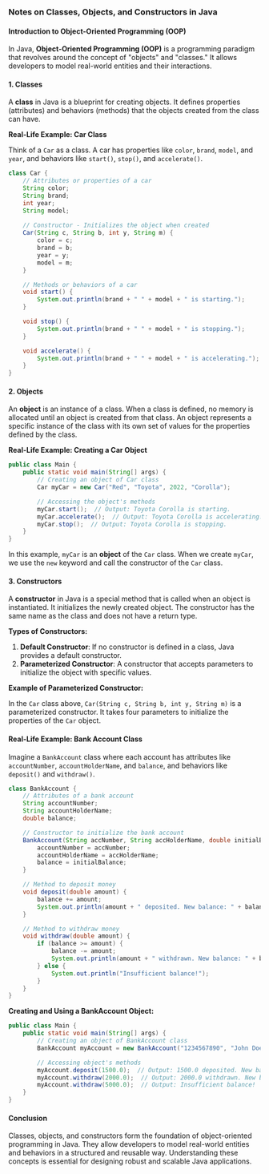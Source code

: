 ### Notes on Classes, Objects, and Constructors in Java

#### Introduction to Object-Oriented Programming (OOP)
In Java, **Object-Oriented Programming (OOP)** is a programming paradigm that revolves around the concept of "objects" and "classes." It allows developers to model real-world entities and their interactions.

#### 1. Classes
A **class** in Java is a blueprint for creating objects. It defines properties (attributes) and behaviors (methods) that the objects created from the class can have.

**Real-Life Example: Car Class**

Think of a `Car` as a class. A car has properties like `color`, `brand`, `model`, and `year`, and behaviors like `start()`, `stop()`, and `accelerate()`.

```java
class Car {
    // Attributes or properties of a car
    String color;
    String brand;
    int year;
    String model;
    
    // Constructor - Initializes the object when created
    Car(String c, String b, int y, String m) {
        color = c;
        brand = b;
        year = y;
        model = m;
    }

    // Methods or behaviors of a car
    void start() {
        System.out.println(brand + " " + model + " is starting.");
    }

    void stop() {
        System.out.println(brand + " " + model + " is stopping.");
    }

    void accelerate() {
        System.out.println(brand + " " + model + " is accelerating.");
    }
}
```

#### 2. Objects
An **object** is an instance of a class. When a class is defined, no memory is allocated until an object is created from that class. An object represents a specific instance of the class with its own set of values for the properties defined by the class.

**Real-Life Example: Creating a Car Object**

```java
public class Main {
    public static void main(String[] args) {
        // Creating an object of Car class
        Car myCar = new Car("Red", "Toyota", 2022, "Corolla");

        // Accessing the object's methods
        myCar.start();  // Output: Toyota Corolla is starting.
        myCar.accelerate();  // Output: Toyota Corolla is accelerating.
        myCar.stop();  // Output: Toyota Corolla is stopping.
    }
}
```

In this example, `myCar` is an **object** of the `Car` class. When we create `myCar`, we use the `new` keyword and call the constructor of the `Car` class.

#### 3. Constructors
A **constructor** in Java is a special method that is called when an object is instantiated. It initializes the newly created object. The constructor has the same name as the class and does not have a return type.

**Types of Constructors:**
1. **Default Constructor**: If no constructor is defined in a class, Java provides a default constructor.
2. **Parameterized Constructor**: A constructor that accepts parameters to initialize the object with specific values.

**Example of Parameterized Constructor:**

In the `Car` class above, `Car(String c, String b, int y, String m)` is a parameterized constructor. It takes four parameters to initialize the properties of the `Car` object.

#### Real-Life Example: Bank Account Class

Imagine a `BankAccount` class where each account has attributes like `accountNumber`, `accountHolderName`, and `balance`, and behaviors like `deposit()` and `withdraw()`.

```java
class BankAccount {
    // Attributes of a bank account
    String accountNumber;
    String accountHolderName;
    double balance;

    // Constructor to initialize the bank account
    BankAccount(String accNumber, String accHolderName, double initialBalance) {
        accountNumber = accNumber;
        accountHolderName = accHolderName;
        balance = initialBalance;
    }

    // Method to deposit money
    void deposit(double amount) {
        balance += amount;
        System.out.println(amount + " deposited. New balance: " + balance);
    }

    // Method to withdraw money
    void withdraw(double amount) {
        if (balance >= amount) {
            balance -= amount;
            System.out.println(amount + " withdrawn. New balance: " + balance);
        } else {
            System.out.println("Insufficient balance!");
        }
    }
}
```

**Creating and Using a BankAccount Object:**

```java
public class Main {
    public static void main(String[] args) {
        // Creating an object of BankAccount class
        BankAccount myAccount = new BankAccount("1234567890", "John Doe", 5000.0);

        // Accessing object's methods
        myAccount.deposit(1500.0);  // Output: 1500.0 deposited. New balance: 6500.0
        myAccount.withdraw(2000.0);  // Output: 2000.0 withdrawn. New balance: 4500.0
        myAccount.withdraw(5000.0);  // Output: Insufficient balance!
    }
}
```

#### Conclusion
Classes, objects, and constructors form the foundation of object-oriented programming in Java. They allow developers to model real-world entities and behaviors in a structured and reusable way. Understanding these concepts is essential for designing robust and scalable Java applications.